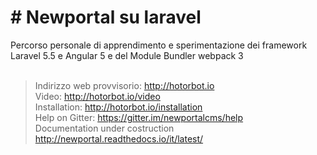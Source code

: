 <h1># Newportal su laravel</h1>
Percorso personale di apprendimento e sperimentazione dei framework Laravel 5.5 e Angular 5 e
del Module Bundler webpack 3<br /><br />

>Indirizzo web provvisorio: http://hotorbot.io<br />
>Video: http://hotorbot.io/video<br />
>Installation: http://hotorbot.io/installation<br />
>Help on Gitter: https://gitter.im/newportalcms/help<br />
>Documentation under costruction http://newportal.readthedocs.io/it/latest/